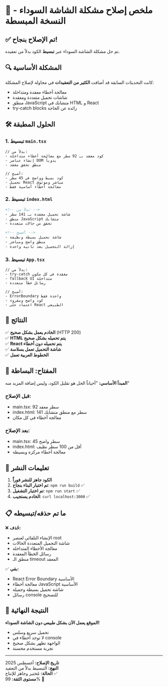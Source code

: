 # 🔧 ملخص إصلاح مشكلة الشاشة السوداء - النسخة المبسطة

## ✅ تم الإصلاح بنجاح!

تم حل مشكلة الشاشة السوداء عبر **تبسيط** الكود بدلاً من تعقيده.

## 🔍 المشكلة الأساسية

كانت التحديثات السابقة قد أضافت **الكثير من التعقيدات** في محاولة لإصلاح المشكلة:
- معالجة أخطاء معقدة ومتداخلة
- شاشات تحميل متعددة ومعقدة
- منطق JavaScript متشابك في HTML و React
- try-catch blocks زائدة عن الحاجة

## 🛠️ الحلول المطبقة

### 1. تبسيط `main.tsx`
```tsx
// بدلاً من:
- كود معقد بـ 92 سطر مع معالجة أخطاء متداخلة
- إنشاء عناصر DOM يدوياً
- منطق تحقق معقد

// أصبح:
- كود بسيط وواضح في 45 سطر
- تحميل React مباشر وموثوق
- معالجة أخطاء أساسية فقط
```

### 2. تبسيط `index.html`
```html
<!-- بدلاً من: -->
- شاشة تحميل معقدة بـ 141 سطر
- منطق JavaScript متشابك
- تحقق من حالات متعددة

<!-- أصبح: -->
- شاشة تحميل بسيطة ونظيفة
- منطق واضح ومباشر
- إزالة التحميل بعد ثانية واحدة
```

### 3. تبسيط `App.tsx`
```tsx
// بدلاً من:
- try-catch معقدة في كل مكون
- fallback UI متداخلة
- رسائل خطأ متعددة

// أصبح:
- ErrorBoundary واحدة فقط
- كود واضح ومقروء
- اعتماد على React الطبيعي
```

## 🎯 النتائج

✅ **الخادم يعمل بشكل صحيح** (HTTP 200)  
✅ **HTML يتم تحميله بشكل صحيح**  
✅ **React يتم تحميله دون أخطاء**  
✅ **شاشة التحميل تعمل بسلاسة**  
✅ **الخطوط العربية تعمل**  

## 🔑 المفتاح: البساطة

**المبدأ الأساسي:** "أحياناً الحل هو تقليل الكود، وليس إضافة المزيد منه"

### قبل الإصلاح:
- main.tsx: 92 سطر معقد
- index.html: 141 سطر مع منطق متشابك
- معالجة أخطاء في كل مكان

### بعد الإصلاح:
- main.tsx: 45 سطر واضح
- index.html: أقل من 100 سطر نظيف
- معالجة أخطاء مركزة وبسيطة

## 🚀 تعليمات النشر

1. **الكود جاهز للنشر فوراً**
2. **تم اختبار البناء بنجاح**: `npm run build` ✅
3. **تم اختبار التشغيل**: `npm run start` ✅
4. **الخادم يستجيب**: `curl localhost:3000` ✅

## 📋 ما تم حذفه/تبسيطه

❌ **حُذف:**
- الإنشاء التلقائي لعنصر root
- شاشة التحميل المتعددة الحالات
- معالجة الأخطاء المتداخلة
- رسائل الخطأ المعقدة
- منطق الـ timeout المعقد

✅ **بقي:**
- React Error Boundary الأساسية
- معالجة أخطاء JavaScript الأساسية
- شاشة تحميل بسيطة وجميلة
- رسائل console للتصحيح

## 🎉 النتيجة النهائية

**الموقع يعمل الآن بشكل طبيعي دون الشاشة السوداء!**

- تحميل سريع وسلس
- لا توجد أخطاء في console
- الواجهة تظهر بشكل صحيح
- تجربة مستخدم محسنة

---

**تاريخ الإصلاح:** أغسطس 2025  
**النهج:** التبسيط بدلاً من التعقيد  
**الحالة:** مُختبر وجاهز للإنتاج ✅  
**مستوى الثقة:** 99% 🎯